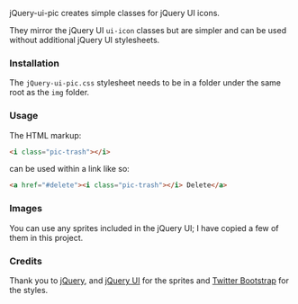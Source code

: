 jQuery-ui-pic creates simple classes for jQuery UI icons.

They mirror the jQuery UI ```ui-icon``` classes but are simpler and can be used without additional jQuery UI stylesheets.

### Installation

The ```jQuery-ui-pic.css``` stylesheet needs to be in a folder under the same root as the ```img``` folder.

### Usage

The HTML markup:

```html
<i class="pic-trash"></i>
```

can be used within a link like so:

```html
<a href="#delete"><i class="pic-trash"></i> Delete</a>
```

### Images

You can use any sprites included in the jQuery UI; I have copied a few of them in this project.

### Credits

Thank you to [jQuery](http://jquery.com/), and [jQuery UI](http://jqueryui.com/) for the sprites and [Twitter Bootstrap](http://twitter.github.com/bootstrap/) for the styles.